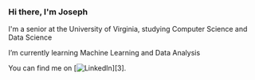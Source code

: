 ﻿### Hi there, I'm Joseph

I'm a senior at the University of Virginia, studying Computer Science and Data Science

I’m currently learning Machine Learning and Data Analysis

<!-- Actual text -->

You can find me on [![LinkedIn][2.2]][3].

<!-- Icons -->

[1.2]: http://i.imgur.com/wWzX9uB.png (twitter icon without padding)
[2.2]: https://raw.githubusercontent.com/MartinHeinz/MartinHeinz/master/linkedin-3-16.png (LinkedIn icon without padding)

<!-- Links to your social media accounts -->


[2]: https://www.linkedin.com/in/lee-sangwoo/
